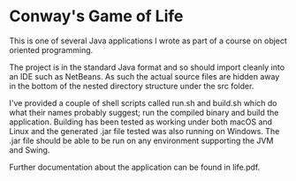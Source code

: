 # Conway's Game of Life

This is one of several Java applications I wrote as part of a course on
object oriented programming.

The project is in the standard Java format and so should import cleanly into
an IDE such as NetBeans. As such the actual source files are hidden away in
the bottom of the nested directory structure under the src folder.

I've provided a couple of shell scripts called run.sh and build.sh which do
what their names probably suggest; run the compiled binary and build the
application. Building has been tested as working under both macOS and Linux
and the generated .jar file tested was also running on Windows. The .jar file
should be able to be run on any environment supporting the JVM and Swing.

Further documentation about the application can be found in life.pdf.
